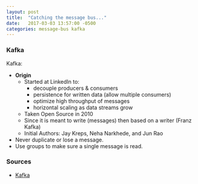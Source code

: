 ```yaml
---
layout: post
title:  "Catching the message bus..."
date:   2017-03-03 13:57:00 -0500
categories: message-bus kafka
---
```


### Kafka ###

Kafka:

 - **Origin**
   - Started at LinkedIn to:
     + decouple producers & consumers
     + persistence for written data (allow multiple consumers)
     + optimize high throughput of messages
     + horizontal scaling as data streams grow
   - Taken Open Source in 2010
   - Since it is meant to write (messages) then based on a writer (Franz Kafka)
   - Initial Authors: Jay Kreps, Neha Narkhede, and Jun Rao
 - Never duplicate or lose a message.
 - Use groups to make sure a single message is read.


### Sources ###
  - [Kafka]


[Kafka]: https://www.safaribooksonline.com/library/view/kafka-the-definitive/9781491936153/ch01.html#idm140651335055984
